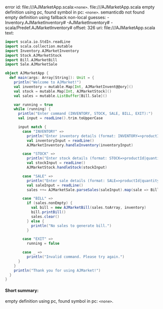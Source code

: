 error id: file://<WORKSPACE>/AJMarketApp.scala:`<none>`.
file://<WORKSPACE>/AJMarketApp.scala
empty definition using pc, found symbol in pc: `<none>`.
semanticdb not found
empty definition using fallback
non-local guesses:
	 -Inventory.AJMarketInventory#
	 -AJMarketInventory#
	 -scala/Predef.AJMarketInventory#
offset: 326
uri: file://<WORKSPACE>/AJMarketApp.scala
text:
```scala
import scala.io.StdIn.readLine
import scala.collection.mutable
import Inventory.AJMarketInventory
import Stock.AJMarketStock
import Bill.AJMarketBill
import Sale.AJMarketSale

object AJMarketApp {
  def main(args: Array[String]): Unit = {
    println("Welcome to AJMarket!")
    val inventory = mutable.Map[Int, AJMarketInvent@@ory]()
    val stock = mutable.Map[Int, AJMarketStock]()
    val sales = mutable.ListBuffer[Bill.Sale]()

    var running = true
    while (running) {
      println("Enter command (INVENTORY, STOCK, SALE, BILL, EXIT):")
      val input = readLine().trim.toUpperCase

      input match {
        case "INVENTORY" =>
          println("Enter inventory details (format: INVENTORY=>productId|productName|quantity|price):")
          val inventoryInput = readLine()
          AJMarketInventory.handleInventory(inventoryInput)

        case "STOCK" =>
          println("Enter stock details (format: STOCK=>productId|quantity):")
          val stockInput = readLine()
          AJMarketStock.handleStock(stockInput)

        case "SALE" =>
          println("Enter sale details (format: SALE=>productId|quantity):")
          val saleInput = readLine()
          sales ++= AJMarketSale.parseSales(saleInput).map(sale => Bill.Sale(sale.productId, sale.quantity, sale.price))

        case "BILL" =>
          if (sales.nonEmpty) {
            val bill = new AJMarketBill(sales.toArray, inventory)
            bill.printBill()
            sales.clear()
          } else {
            println("No sales to generate bill.")
          }

        case "EXIT" =>
          running = false

        case _ =>
          println("Invalid command. Please try again.")
      }
    }
    println("Thank you for using AJMarket!")
  }
}

```


#### Short summary: 

empty definition using pc, found symbol in pc: `<none>`.